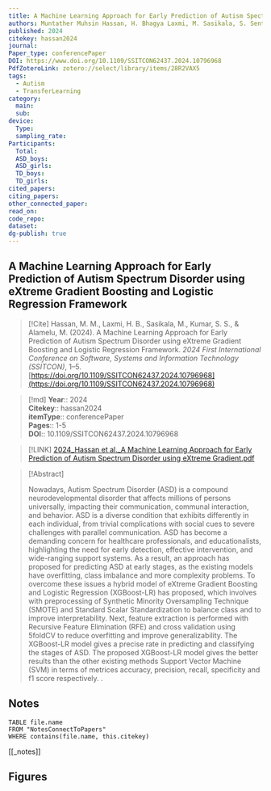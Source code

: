 ```yaml
---
title: A Machine Learning Approach for Early Prediction of Autism Spectrum Disorder using eXtreme Gradient Boosting and Logistic Regression Framework
authors: Muntather Muhsin Hassan, H. Bhagya Laxmi, M. Sasikala, S. Senthil Kumar, M. Alamelu
published: 2024
citekey: hassan2024
journal: 
Paper_type: conferencePaper
DOI: https://www.doi.org/10.1109/SSITCON62437.2024.10796968
PdfZoteroLink: zotero://select/library/items/28R2VAX5
tags:
  - Autism
  - TransferLearning
category:
  main: 
  sub: 
device:
  Type: 
  sampling_rate: 
Participants:
  Total: 
  ASD_boys: 
  ASD_girls: 
  TD_boys: 
  TD_girls: 
cited_papers: 
citing_papers: 
other_connected_paper: 
read_on: 
code_repo: 
dataset: 
dg-publish: true
---
```


## A Machine Learning Approach for Early Prediction of Autism Spectrum Disorder using eXtreme Gradient Boosting and Logistic Regression Framework

> [!Cite]
> Hassan, M. M., Laxmi, H. B., Sasikala, M., Kumar, S. S., & Alamelu, M. (2024). A Machine Learning Approach for Early Prediction of Autism Spectrum Disorder using eXtreme Gradient Boosting and Logistic Regression Framework. _2024 First International Conference on Software, Systems and Information Technology (SSITCON)_, 1–5. [https://doi.org/10.1109/SSITCON62437.2024.10796968](https://doi.org/10.1109/SSITCON62437.2024.10796968)


>[!md]
> **Year**:: 2024   
> **Citekey**:: hassan2024  
> **itemType**:: conferencePaper   
> **Pages**:: 1-5  
> **DOI**:: 10.1109/SSITCON62437.2024.10796968    

> [!LINK] 
> [2024_Hassan et al._A Machine Learning Approach for Early Prediction of Autism Spectrum Disorder using eXtreme Gradient.pdf](zotero://select/library/items/ZP2X8MYB)

> [!Abstract]
>
> Nowadays, Autism Spectrum Disorder (ASD) is a compound neurodevelopmental disorder that affects millions of persons universally, impacting their communication, communal interaction, and behavior. ASD is a diverse condition that exhibits differently in each individual, from trivial complications with social cues to severe challenges with parallel communication. ASD has become a demanding concern for healthcare professionals, and educationalists, highlighting the need for early detection, effective intervention, and wide-ranging support systems. As a result, an approach has proposed for predicting ASD at early stages, as the existing models have overfitting, class imbalance and more complexity problems. To overcome these issues a hybrid model of eXtreme Gradient Boosting and Logistic Regression (XGBoost-LR) has proposed, which involves with preprocessing of Synthetic Minority Oversampling Technique (SMOTE) and Standard Scalar Standardization to balance class and to improve interpretability. Next, feature extraction is performed with Recursive Feature Elimination (RFE) and cross validation using 5foldCV to reduce overfitting and improve generalizability. The XGBoost-LR model gives a precise rate in predicting and classifying the stages of ASD. The proposed XGBoost-LR model gives the better results than the other existing methods Support Vector Machine (SVM) in terms of metrices accuracy, precision, recall, specificity and f1 score respectively.
>.
> 


## Notes

```dataview 
TABLE file.name 
FROM "NotesConnectToPapers" 
WHERE contains(file.name, this.citekey)
```

[[_notes]]

## Figures

